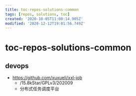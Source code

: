 ```yaml
---
title: toc-repos-solutions-common
tags: [repos, solutions, toc]
created: '2020-10-05T11:00:14.905Z'
modified: '2020-12-12T19:01:56.749Z'
---
```


# toc-repos-solutions-common

## devops

- https://github.com/xuxueli/xxl-job
  - /15.8kStar/GPLv3/202009
  - 分布式任务调度平台
